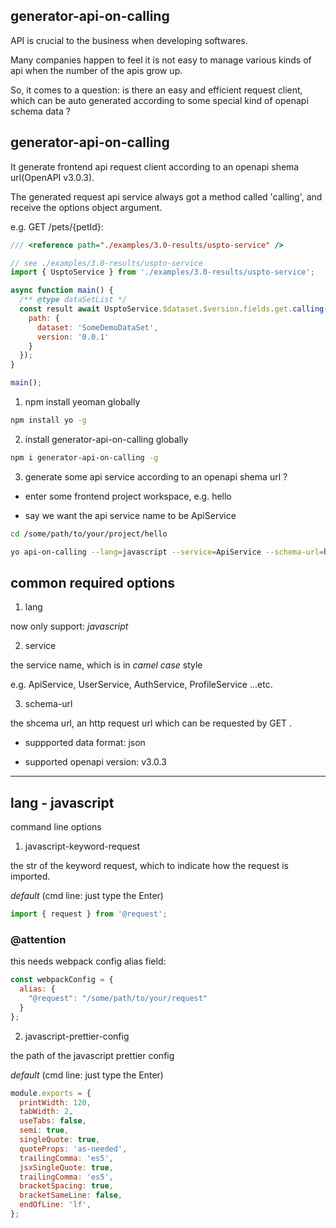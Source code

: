 generator-api-on-calling
---

API is crucial to the business when developing softwares.

Many companies happen to feel it is not easy to manage various kinds of api when the number of the apis grow up.

So, it comes to a question: is there an easy and efficient request client, which can be auto generated according to some special kind of openapi schema data ?

## generator-api-on-calling

It generate frontend api request client according to an openapi shema url(OpenAPI v3.0.3).

The generated request api service always got a method called 'calling', and receive the options object argument.

e.g. GET /pets/{petId}:

```js
/// <reference path="./examples/3.0-results/uspto-service" />

// see ./examples/3.0-results/uspto-service
import { UsptoService } from './examples/3.0-results/uspto-service';

async function main() {
  /** @type dataSetList */
  const result await UsptoService.$dataset.$version.fields.get.calling({
    path: {
      dataset: 'SomeDemoDataSet',
      version: '0.0.1'
    }
  });
}

main();
```

1. npm install yeoman globally

```sh
npm install yo -g
```

2. install generator-api-on-calling globally

```sh
npm i generator-api-on-calling -g
```

3. generate some api service according to an openapi shema url ?

- enter some frontend project workspace, e.g. hello

- say we want the api service name to be ApiService

```sh
cd /some/path/to/your/project/hello

yo api-on-calling --lang=javascript --service=ApiService --schema-url=http://localhost:8080/some-backend-schema-url.json
```

## common required options

1. lang

now only support: *javascript*

2. service

the service name, which is in *camel case* style

e.g. ApiService, UserService, AuthService, ProfileService ...etc.

3. schema-url

the shcema url, an http request url which can be requested by GET .

- suppported data format: json

- supported openapi version: v3.0.3

---

## lang - javascript

command line options

1. javascript-keyword-request

the str of the keyword request, which to indicate how the request is imported.

*default* (cmd line: just type the Enter)

```js
import { request } from '@request';
```

### @attention

this needs webpack config alias field: 

```js
const webpackConfig = {
  alias: {
    "@request": "/some/path/to/your/request"
  }
};
```

2. javascript-prettier-config

the path of the javascript prettier config

*default* (cmd line: just type the Enter)

```js
module.exports = {
  printWidth: 120,
  tabWidth: 2,
  useTabs: false,
  semi: true,
  singleQuote: true,
  quoteProps: 'as-needed',
  trailingComma: 'es5',
  jsxSingleQuote: true,
  trailingComma: 'es5',
  bracketSpacing: true,
  bracketSameLine: false,
  endOfLine: 'lf',
};
```
